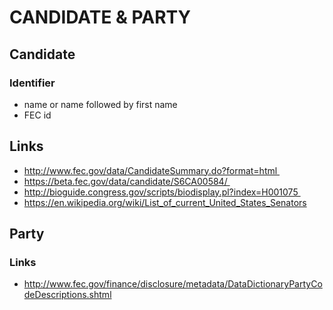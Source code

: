 # CANDIDATE & PARTY

## Candidate
### Identifier
- name or name followed by first name
- FEC id

## Links
- http://www.fec.gov/data/CandidateSummary.do?format=html 
- https://beta.fec.gov/data/candidate/S6CA00584/ 
- http://bioguide.congress.gov/scripts/biodisplay.pl?index=H001075 
- https://en.wikipedia.org/wiki/List_of_current_United_States_Senators


## Party

### Links
- http://www.fec.gov/finance/disclosure/metadata/DataDictionaryPartyCodeDescriptions.shtml
